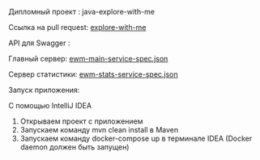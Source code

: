 Дипломный проект : java-explore-with-me

Ссылка на pull request: [explore-with-me](https://github.com/AlexKlinkov/explore-with-me/pull/1)

API для Swagger :

Главный сервер: [ewm-main-service-spec.json](https://github.com/AlexKlinkov/explore-with-me/blob/main/ewm-main-service-spec.json)

Сервер статистики: [ewm-stats-service-spec.json](https://github.com/AlexKlinkov/explore-with-me/blob/main/ewm-stats-service-spec.json)

Запуск приложения:

С помощью IntelliJ IDEA

1. Открываем проект с приложением
2. Запускаем команду mvn clean install в Maven
3. Запускаем команду docker-compose up в терминале IDEA (Docker daemon должен быть запущен)